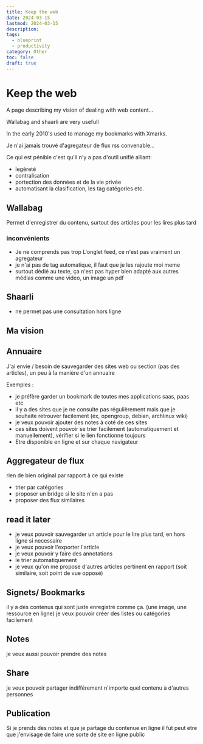 ```yaml
---
title: Keep the web
date: 2024-03-15
lastmod: 2024-03-15
description:
tags:
  - blueprint
  - productivity
category: Other
toc: false
draft: true
---
```


# Keep the web

A page describing my vision of dealing with web content...

Wallabag and shaarli are very usefull

In the early 2010's used to manage my bookmarks with Xmarks.

Je n'ai jamais trouvé d'agregateur de flux rss convenable...

Ce qui est pénible c'est qu'il n'y a pas d'outil unifié alliant:

- legèreté
- contralisation
- portection des données et de la vie privée
- automatisant la clasification, les tag catégories etc.

## Wallabag

Permet d'enregistrer du contenu, surtout des articles pour les lires plus tard

### inconvénients

- Je ne comprends pas trop L'onglet feed, ce n'est pas vraiment un agregateur
- je n'ai pas de tag automatique, il faut que je les rajoute moi meme
- surtout dédié au texte, ça n'est pas hyper bien adapté aux autres médias comme une video, un image un pdf

## Shaarli

- ne permet pas une consultation hors ligne

## Ma vision

## Annuaire

J'ai envie / besoin de sauvegarder des sites web ou section (pas des articles), un peu à la manière d'un annuaire

Exemples :

- je préfère garder un bookmark de toutes mes applications saas, paas etc
- il y a des sites que je ne consulte pas régulièrement mais que je souhaite retrouver facilement (ex, opengroup, debian, archlinux wiki)
- je veux pouvoir ajouter des notes à coté de ces sites
- ces sites doivent pouvoir se trier facilement (automatiquement et manuellement), vérifier si le lien fonctionne toujours
- Etre disponible en ligne et sur chaque navigateur

## Aggregateur de flux

rien de bien original par rapport à ce qui existe

- trier par catégories
- proposer un bridge si le site n'en a pas
- proposer des flux similaires

## read it later

- je veux pouvoir sauvegarder un article pour le lire plus tard, en hors ligne si necessaire
- je veux pouvoir l'exporter l'article
- je veux pouvoir y faire des annotations
- le trier automatiquement
- je veux qu'on me propose d'autres articles pertinent en rapport (soit similaire, soit point de vue opposé)

## Signets/ Bookmarks

il y a des contenus qui sont juste enregistré comme ça. (une image, une ressource en ligne)
je veux pouvoir créer des listes ou catégories facilement

## Notes

je veux aussi pouvoir prendre des notes

## Share

je veux pouvoir partager indifférement n'importe quel contenu à d'autres personnes

## Publication

Si je prends des notes et que je partage du contenue en ligne il fut peut etre que j'envisage de faire une sorte de site en ligne public
